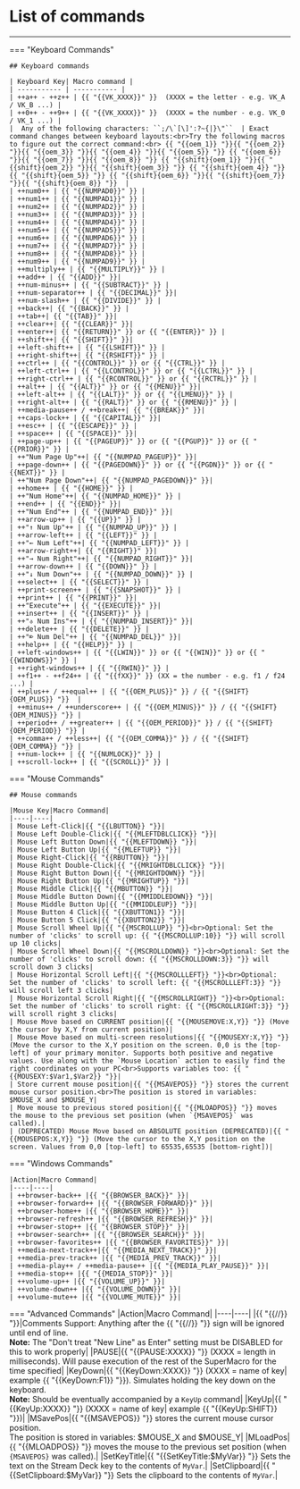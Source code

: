 <!-- 
    Because of the syntax that macros require, adding them thoroughly broke this page until Cyber refactored it.
    Single { } are fine, but in order to use double brackets the way SuperMacro does, you need to declare the whole thing to be a string
        Example: {{SPACE}} would become {{ "{{SPACE}}" }}

    Cyber accomplished the refactor using Find & Replace twice.
        replace: "\{\{" with: "\{\{ \"\{\{"
        replace: "\}\}" with: " \"\}\}"

    Reverting this change *will* break the page, but it is easy enough to do with 2 more Find & Replace uses
        replace: "\{\{ \"" with: ""
        replace: " \"\}\}" with: ""
 -->

# List of commands

<hr />
=== "Keyboard Commands"

    ## Keyboard commands

    | Keyboard Key| Macro command |
    | ----------- | ----------- |
    | ++a++ - ++z++ | {{ "{{VK_XXXX}}" }}  (XXXX = the letter - e.g. VK_A / VK_B ...) |
    | ++0++ - ++9++ | {{ "{{VK_XXXX}}" }}  (XXXX = the number - e.g. VK_0 / VK_1 ...) |
    |  Any of the following characters: ``;/\`[\]':?~{|}\"``  | Exact command changes between keyboard layouts:<br>Try the following macros to figure out the correct command:<br> {{ "{{oem_1}} "}}{{ "{{oem_2}} "}}{{ "{{oem_3}} "}}{{ "{{oem_4}} "}}{{ "{{oem_5}} "}} {{ "{{oem_6}} "}}{{ "{{oem_7}} "}}{{ "{{oem_8}} "}} {{ "{{shift}{oem_1}} "}}{{ "{{shift}{oem_2}} "}}{{ "{{shift}{oem_3}} "}} {{ "{{shift}{oem_4}} "}}{{ "{{shift}{oem_5}} "}} {{ "{{shift}{oem_6}} "}}{{ "{{shift}{oem_7}} "}}{{ "{{shift}{oem_8}} "}}  |
    | ++num0++ | {{ "{{NUMPAD0}}" }} |
    | ++num1++ | {{ "{{NUMPAD1}}" }} |
    | ++num2++ | {{ "{{NUMPAD2}}" }} |
    | ++num3++ | {{ "{{NUMPAD3}}" }} |
    | ++num4++ | {{ "{{NUMPAD4}}" }} |
    | ++num5++ | {{ "{{NUMPAD5}}" }} |
    | ++num6++ | {{ "{{NUMPAD6}}" }} |
    | ++num7++ | {{ "{{NUMPAD7}}" }} |
    | ++num8++ | {{ "{{NUMPAD8}}" }} |
    | ++num9++ | {{ "{{NUMPAD9}}" }} |
    | ++multiply++ | {{ "{{MULTIPLY}}" }} |
    | ++add++ | {{ "{{ADD}}" }}|
    | ++num-minus++ | {{ "{{SUBTRACT}}" }} |
    | ++num-separator++ | {{ "{{DECIMAL}}" }}|
    | ++num-slash++ | {{ "{{DIVIDE}}" }} |
    | ++back++| {{ "{{BACK}}" }} |
    | ++tab++| {{ "{{TAB}}" }}|
    | ++clear++| {{ "{{CLEAR}}" }}|
    | ++enter++| {{ "{{RETURN}}" }} or {{ "{{ENTER}}" }} |
    | ++shift++| {{ "{{SHIFT}}" }}|
    | ++left-shift++ | {{ "{{LSHIFT}}" }} |
    | ++right-shift++| {{ "{{RSHIFT}}" }} |
    | ++ctrl++ | {{ "{{CONTROL}}" }} or {{ "{{CTRL}}" }} |
    | ++left-ctrl++ | {{ "{{LCONTROL}}" }} or {{ "{{LCTRL}}" }} |
    | ++right-ctrl++ | {{ "{{RCONTROL}}" }} or {{ "{{RCTRL}}" }} |
    | ++alt++ | {{ "{{ALT}}" }} or {{ "{{MENU}}" }}|
    | ++left-alt++ | {{ "{{LALT}}" }} or {{ "{{LMENU}}" }} |
    | ++right-alt++ | {{ "{{RALT}}" }} or {{ "{{RMENU}}" }} |
    | ++media-pause++ / ++break++| {{ "{{BREAK}}" }}|
    | ++caps-lock++ | {{ "{{CAPITAL}}" }}|
    | ++esc++ | {{ "{{ESCAPE}}" }} |
    | ++space++ | {{ "{{SPACE}}" }}|
    | ++page-up++ | {{ "{{PAGEUP}}" }} or {{ "{{PGUP}}" }} or {{ "{{PRIOR}}" }} |
    | ++"Num Page Up"++| {{ "{{NUMPAD_PAGEUP}}" }}|
    | ++page-down++ | {{ "{{PAGEDOWN}}" }} or {{ "{{PGDN}}" }} or {{ "{{NEXT}}" }} |
    | ++"Num Page Down"++| {{ "{{NUMPAD_PAGEDOWN}}" }}|
    | ++home++ | {{ "{{HOME}}" }} |
    | ++"Num Home"++| {{ "{{NUMPAD_HOME}}" }} |
    | ++end++ | {{ "{{END}}" }}|
    | ++"Num End"++ | {{ "{{NUMPAD_END}}" }}|
    | ++arrow-up++ | {{ "{{UP}}" }} |
    | ++"↑ Num Up"++ | {{ "{{NUMPAD_UP}}" }} |
    | ++arrow-left++ | {{ "{{LEFT}}" }} |
    | ++"← Num Left"++| {{ "{{NUMPAD_LEFT}}" }} |
    | ++arrow-right++| {{ "{{RIGHT}}" }}|
    | ++"→ Num Right"++| {{ "{{NUMPAD_RIGHT}}" }}|
    | ++arrow-down++ | {{ "{{DOWN}}" }} |
    | ++"↓ Num Down"++ | {{ "{{NUMPAD_DOWN}}" }} |
    | ++select++ | {{ "{{SELECT}}" }} |
    | ++print-screen++ | {{ "{{SNAPSHOT}}" }} |
    | ++print++ | {{ "{{PRINT}}" }}|
    | ++"Execute"++ | {{ "{{EXECUTE}}" }}|
    | ++insert++ | {{ "{{INSERT}}" }} |
    | ++"⎀ Num Ins"++ | {{ "{{NUMPAD_INSERT}}" }}|
    | ++delete++ | {{ "{{DELETE}}" }} |
    | ++"⌦ Num Del"++ | {{ "{{NUMPAD_DEL}}" }}|
    | ++help++ | {{ "{{HELP}}" }} |
    | ++left-windows++ | {{ "{{LWIN}}" }} or {{ "{{WIN}}" }} or {{ "{{WINDOWS}}" }} |
    | ++right-windows++ | {{ "{{RWIN}}" }} |
    | ++f1++ - ++f24++ | {{ "{{fXX}}" }} (XX = the number - e.g. f1 / f24 ...) |
    | ++plus++ / ++equal++ | {{ "{{OEM_PLUS}}" }} / {{ "{{SHIFT}{OEM_PLUS}} "}}  | 
    | ++minus++ / ++underscore++ | {{ "{{OEM_MINUS}}" }} / {{ "{{SHIFT}{OEM_MINUS}} "}} |
    | ++period++ / ++greater++ | {{ "{{OEM_PERIOD}}" }} / {{ "{{SHIFT}{OEM_PERIOD}} "}} |
    | ++comma++ / ++less++| {{ "{{OEM_COMMA}}" }} / {{ "{{SHIFT}{OEM_COMMA}} "}} | 
    | ++num-lock++ | {{ "{{NUMLOCK}}" }} |
    | ++scroll-lock++ | {{ "{{SCROLL}}" }} |

=== "Mouse Commands"

    ## Mouse commands

    |Mouse Key|Macro Command|
    |----|----|
    | Mouse Left-Click|{{ "{{LBUTTON}} "}}|
    | Mouse Left Double-Click|{{ "{{MLEFTDBLCLICK}} "}}|
    | Mouse Left Button Down|{{ "{{MLEFTDOWN}} "}}|
    | Mouse Left Button Up|{{ "{{MLEFTUP}} "}}|
    | Mouse Right-Click|{{ "{{RBUTTON}} "}}|
    | Mouse Right Double-Click|{{ "{{MRIGHTDBLCLICK}} "}}|
    | Mouse Right Button Down|{{ "{{MRIGHTDOWN}} "}}|
    | Mouse Right Button Up|{{ "{{MRIGHTUP}} "}}|
    | Mouse Middle Click|{{ "{{MBUTTON}} "}}|
    | Mouse Middle Button Down|{{ "{{MMIDDLEDOWN}} "}}|
    | Mouse Middle Button Up|{{ "{{MMIDDLEUP}} "}}|
    | Mouse Button 4 Click|{{ "{{XBUTTON1}} "}}|
    | Mouse Button 5 Click|{{ "{{XBUTTON2}} "}}|
    | Mouse Scroll Wheel Up|{{ "{{MSCROLLUP}} "}}<br>Optional: Set the number of 'clicks' to scroll up: {{ "{{MSCROLLUP:10}} "}} will scroll up 10 clicks|
    | Mouse Scroll Wheel Down|{{ "{{MSCROLLDOWN}} "}}<br>Optional: Set the number of 'clicks' to scroll down: {{ "{{MSCROLLDOWN:3}} "}} will scroll down 3 clicks|
    | Mouse Horizontal Scroll Left|{{ "{{MSCROLLLEFT}} "}}<br>Optional: Set the number of 'clicks' to scroll left: {{ "{{MSCROLLLEFT:3}} "}} will scroll left 3 clicks|
    | Mouse Horizontal Scroll Right|{{ "{{MSCROLLRIGHT}} "}}<br>Optional: Set the number of 'clicks' to scroll right: {{ "{{MSCROLLRIGHT:3}} "}} will scroll right 3 clicks|
    | Mouse Move based on CURRENT position|{{ "{{MOUSEMOVE:X,Y}} "}} (Move the cursor by X,Y from current position)|
    | Mouse Move based on multi-screen resolutions|{{ "{{MOUSEXY:X,Y}} "}} (Move the cursor to the X,Y position on the screen. 0,0 is the [top-left] of your primary monitor. Supports both positive and negative values. Use along with the `Mouse Location` action to easily find the right coordinates on your PC<br>Supports variables too: {{ "{{MOUSEXY:$Var1,$Var2}} "}}|
    | Store current mouse position|{{ "{{MSAVEPOS}} "}} stores the current mouse cursor position.<br>The position is stored in variables: $MOUSE_X and $MOUSE_Y|
    | Move mouse to previous stored position|{{ "{{MLOADPOS}} "}} moves the mouse to the previous set position (when `{MSAVEPOS}` was called).|
    | (DEPRECATED) Mouse Move based on ABSOLUTE position (DEPRECATED)|{{ "{{MOUSEPOS:X,Y}} "}} (Move the cursor to the X,Y position on the screen. Values from 0,0 [top-left] to 65535,65535 [bottom-right])|

=== "Windows Commands"

    |Action|Macro Command|
    |----|----|
    | ++browser-back++ |{{ "{{BROWSER_BACK}}" }}|
    | ++browser-forward++ |{{ "{{BROWSER_FORWARD}}" }}|
    | ++browser-home++ |{{ "{{BROWSER_HOME}}" }}|
    | ++browser-refresh++ |{{ "{{BROWSER_REFRESH}}" }}|
    | ++browser-stop++ |{{ "{{BROWSER_STOP}}" }}|
    | ++browser-search++ |{{ "{{BROWSER_SEARCH}}" }}|
    | ++browser-favorites++ |{{ "{{BROWSER_FAVORITES}}" }}|
    | ++media-next-track++|{{ "{{MEDIA_NEXT_TRACK}}" }}|
    | ++media-prev-track++ |{{ "{{MEDIA_PREV_TRACK}}" }}|
    | ++media-play++ / ++media-pause++ |{{ "{{MEDIA_PLAY_PAUSE}}" }}|
    | ++media-stop++ |{{ "{{MEDIA_STOP}}" }}|
    | ++volume-up++ |{{ "{{VOLUME_UP}}" }}|
    | ++volume-down++ |{{ "{{VOLUME_DOWN}}" }}|
    | ++volume-mute++ |{{ "{{VOLUME_MUTE}}" }}|

=== "Advanced Commands"
    |Action|Macro Command|
    |----|----|
    |{{ "{{//}} "}}|Comments Support: Anything after the {{ "{{//}} "}} sign will be ignored until end of line.<br>**Note:** The "Don't treat "New Line" as Enter" setting must be DISABLED for this to work properly|
    |PAUSE|{{ "{{PAUSE:XXXX}} "}} (XXXX = length in milliseconds). Will pause execution of the rest of the SuperMacro for the time specified|
    |KeyDown|{{ "{{KeyDown:XXXX}} "}} (XXXX = name of key| example {{ "{{KeyDown:F1}} "}}). Simulates holding the key down on the keyboard.<br>**Note:** Should be eventually accompanied by a `KeyUp` command|
    |KeyUp|{{ "{{KeyUp:XXXX}} "}} (XXXX = name of key| example {{ "{{KeyUp:SHIFT}} "}})|
    |MSavePos|{{ "{{MSAVEPOS}} "}} stores the current mouse cursor position.<br>The position is stored in variables: $MOUSE_X and $MOUSE_Y|
    |MLoadPos|{{ "{{MLOADPOS}} "}} moves the mouse to the previous set position (when `{MSAVEPOS}` was called).|
    |SetKeyTitle|{{ "{{SetKeyTitle:$MyVar}} "}} Sets the text on the Stream Deck key to the contents of `MyVar`.|
    |SetClipboard|{{ "{{SetClipboard:$MyVar}} "}} Sets the clipboard to the contents of `MyVar`.|
